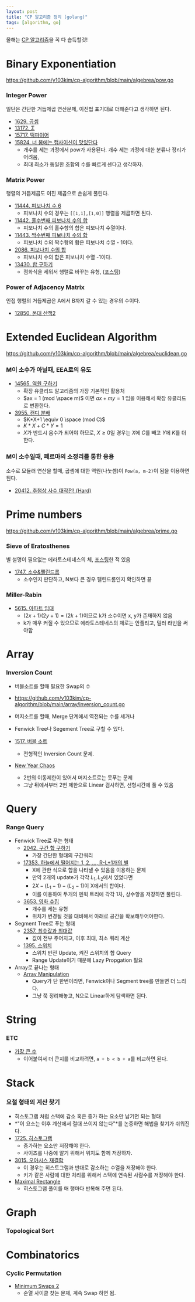 ```yaml
---
layout: post
title: "CP 알고리즘 정리 (golang)"
tags: [algorithm, go]
---
```


올해는 [CP 알고리즘](https://cp-algorithms.com)을 꼭 다 습득할것!

# Binary Exponentiation

<https://github.com/y103kim/cp-algorithm/blob/main/algebrea/pow.go>

### Integer Power

일단은 간단한 거듭제곱 연산문제, 이진법 표기대로 더해준다고 생각하면 된다.

- [1629. 곱셈](https://www.acmicpc.net/problem/1629)
- [13172. Σ](https://www.acmicpc.net/problem/13272)
- [15717. 떡파이어](https://www.acmicpc.net/problem/15717)
- [15824. 너 봄에는 캡사이신이 맛있단다](https://www.acmicpc.net/problem/15824)
  - 개수를 세는 과정에서 pow가 사용된다. 개수 세는 과정에 대한 분류나 정리가 어려움,
  - 최대 최소가 동일한 조합의 수를 빠르게 센다고 생각하자.

### Matrix Power

행렬의 거듭제곱도 이진 제곱으로 손쉽게 풀린다.

- [11444. 피보나치 수 6](https://www.acmicpc.net/problem/11444)
  - 피보나치 수의 경우는 `[[1,1],[1,0]]` 행렬을 제곱하면 된다.
- [11442. 홀수번째 피보나치 수의 합](https://www.acmicpc.net/problem/11442)
  - 피보나치 수의 홀수항의 합은 피보나치 수열이다.
- [11443. 짝수번째 피보나치 수의 합](https://www.acmicpc.net/problem/11443)
  - 피보나치 수의 짝수항의 합은 피보나치 수열 - 1이다.
- [2086. 피보나치 수의 합](https://www.acmicpc.net/problem/2086)
  - 피보나치 수의 합은 피보나치 수열 -1이다.
- [13430. 합 구하기](https://www.acmicpc.net/problem/13430)
  - 점화식을 세워서 행렬로 바꾸는 유형, ([포스팅](https://doocong.com/algorithm/matrix-dp/))

### Power of Adjacency Matrix

인접 행렬의 거듭제곱은 A에서 B까지 갈 수 있는 경우의 수이다.

- [12850. 본대 산책2](https://www.acmicpc.net/problem/12850)

# Extended Euclidean Algorithm

<https://github.com/y103kim/cp-algorithm/blob/main/algebrea/euclidean.go>

### M이 소수가 아닐때, EEA로의 유도

- [14565. 역원 구하기](https://www.acmicpc.net/problem/14565)
  - 확장 유클리드 알고리즘의 가장 기본적인 활용처
  - $ax = 1 (mod \space m)$ 이면 $ax + my = 1$ 임을 이용해서 확장 유클리드로 변환한다.
- [3955. 캔디 분배](https://www.acmicpc.net/problem/3955)
  - $K*X+1 \equiv 0 \space (mod C)$
  - $K*X + C*Y = 1$
  - $X$가 반드시 음수가 되어야 하므로, $X \ge 0$일 경우는 $X$에 $C$를 빼고 $Y$에 $K$를 더한다.

### M이 소수일때, 페르마의 소정리를 통한 응용

소수로 모듈러 연산을 할때, 곱셈에 대한 역원(나눗셈)이 `Pow(a, m-2)`이 됨을 이용하면 된다.

- [20412. 추첨상 사수 대작전! (Hard)](https://www.acmicpc.net/problem/20412)

# Prime numbers

<https://github.com/y103kim/cp-algorithm/blob/main/algebrea/prime.go>

### Sieve of Eratosthenes

별 설명이 필요없는 에라토스테네스의 체, [포스팅](https://doocong.com/algorithm/sieve-of-eratosthenes/)한 적 있음

- [1747. 소수&팰린드롬](https://www.acmicpc.net/problem/1747)
  - 소수인지 판단하고, N보다 큰 경우 펠린드롬인지 확인하면 끝

### Miller-Rabin

- [5615. 아파트 임대](https://www.acmicpc.net/problem/5615)
  - $(2x + 1)(2y + 1) = (2k + 1)$이므로 k가 소수이면 x, y가 존재하지 않음
  - k가 매우 커질 수 있으므로 에라토스테네스의 체로는 안풀리고, 밀러 라빈을 써야함


# Array

### Inversion Count

- 버블소트를 할때 필요한 Swap의 수
- <https://github.com/y103kim/cp-algorithm/blob/main/array/inversion_count.go>
- 머지소트를 할때, Merge 단계에서 역전되는 수를 세거나
- Fenwick Tree나 Segement Tree로 구할 수 있다.

- [1517. 버블 소트](https://www.acmicpc.net/problem/1517)
  - 전형적인 Inversion Count 문제. 
- [New Year Chaos](https://www.hackerrank.com/challenges/new-year-chaos)
  - 2번의 이동제한이 있어서 머지소트로는 못푸는 문제
  - 그냥 뒤에서부터 2번 제한으로 Linear 검사하면, 선형시간에 풀 수 있음

# Query

### Range Query

- Fenwick Tree로 푸는 형태
  - [2042. 구간 합 구하기](https://www.acmicpc.net/problem/2042)
    - 가장 간단한 형태의 구간쿼리
  - [17353. 하늘에서 떨어지는 1, 2, ..., R-L+1개의 별](https://www.acmicpc.net/problem/17353)
    - X에 관한 식으로 합을 나타낼 수 있음을 이용하는 문제
    - 만약 2개의 update가 각각 $L_1, L_2$에서 있었다면
    - $2X - (L_1-1) - (L_2-1)$이 X에서의 합이다.
    - 이를 이용하여 두개의 펜윅 트리에 각각 1차, 상수항을 저장하면 풀린다.
  - [3653. 영화 수집](https://www.acmicpc.net/problem/3653)
    - 개수를 세는 유형
    - 위치가 변경될 것을 대비해서 아래로 공간을 확보해두어야한다.
- Segment Tree로 푸는 형태
  - [2357. 최솟값과 최대값](https://www.acmicpc.net/problem/2357)
    - 값이 전부 주어지고, 이후 최대, 최소 쿼리 계산
  - [1395. 스위치](https://www.acmicpc.net/problem/1395)
    - 스위치 반전 Update, 켜진 스위치의 합 Query
    - Range Update이기 때문에 Lazy Propgation 필요
- Array로 끝나는 형태
  - [Array Manipulation](https://www.hackerrank.com/challenges/crush)
    - Query가 단 한번이라면, Fenwick이나 Segment tree를 만들면 더 느리다.
    - 그냥 쭉 정리해놓고, N으로 Linear하게 탐색하면 된다.

# String

### ETC

- [가장 큰 수](https://programmers.co.kr/learn/courses/30/lessons/42746)
  - 이어붙여서 더 큰지를 비교하려면, `a + b < b + a`를 비교하면 된다.

# Stack

### 요철 형태의 계산 찾기

- 히스토그램 처럼 스택에 감소 혹은 증가 하는 요소만 남기면 되는 형태
- *"이 요소는 이후 계산에서 절대 쓰이지 않는다"*를 논증하면 해법을 찾기가 쉬워진다.
- [1725. 히스토그램](https://www.acmicpc.net/problem/1725)
  - 증가하는 요소만 저장해야 한다.
  - 사이즈를 나중에 알기 위해서 위치도 함께 저장하자.
- [3015. 오아시스 재결합](https://www.acmicpc.net/problem/3015)
  - 이 경우는 히스토그램과 반대로 감소하는 수열을 저장해야 한다.
  - 키가 같은 사람에 대한 처리를 위해서 스택에 연속된 사람수를 저장해야 한다.
- [Maximal Rectangle](https://leetcode.com/problems/maximal-rectangle/)
  - 히스토그램 풀이를 매 행마다 반복해 주면 된다.

# Graph

### Topological Sort


# Combinatorics

### Cyclic Permutation

- [Minimum Swaps 2](https://www.hackerrank.com/challenges/minimum-swaps-2)
  - 순열 사이클 찾는 문제, 계속 Swap 하면 됨.